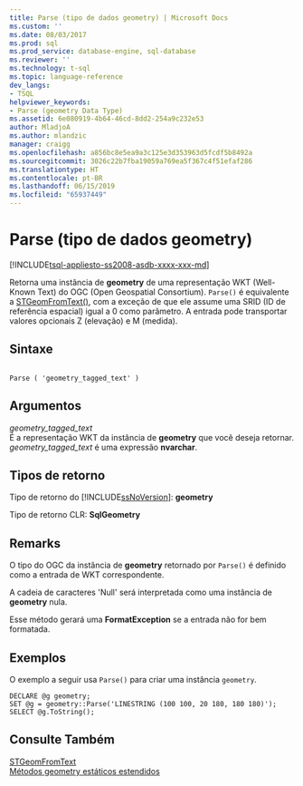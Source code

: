 ```yaml
---
title: Parse (tipo de dados geometry) | Microsoft Docs
ms.custom: ''
ms.date: 08/03/2017
ms.prod: sql
ms.prod_service: database-engine, sql-database
ms.reviewer: ''
ms.technology: t-sql
ms.topic: language-reference
dev_langs:
- TSQL
helpviewer_keywords:
- Parse (geometry Data Type)
ms.assetid: 6e080919-4b64-46cd-8dd2-254a9c232e53
author: MladjoA
ms.author: mlandzic
manager: craigg
ms.openlocfilehash: a856bc8e5ea9a3c125e3d353963d5fcdf5b8492a
ms.sourcegitcommit: 3026c22b7fba19059a769ea5f367c4f51efaf286
ms.translationtype: HT
ms.contentlocale: pt-BR
ms.lasthandoff: 06/15/2019
ms.locfileid: "65937449"
---
```

# <a name="parse-geometry-data-type"></a>Parse (tipo de dados geometry)
[!INCLUDE[tsql-appliesto-ss2008-asdb-xxxx-xxx-md](../../includes/tsql-appliesto-ss2008-asdb-xxxx-xxx-md.md)]

Retorna uma instância de **geometry** de uma representação WKT (Well-Known Text) do OGC (Open Geospatial Consortium). `Parse()` é equivalente a [STGeomFromText()](../../t-sql/spatial-geometry/parse-geometry-data-type.md), com a exceção de que ele assume uma SRID (ID de referência espacial) igual a 0 como parâmetro. A entrada pode transportar valores opcionais Z (elevação) e M (medida).
  
## <a name="syntax"></a>Sintaxe  
  
```  
  
Parse ( 'geometry_tagged_text' )  
```  
  
## <a name="arguments"></a>Argumentos  
 *geometry_tagged_text*  
 É a representação WKT da instância de **geometry** que você deseja retornar. *geometry_tagged_text* é uma expressão **nvarchar**.  
  
## <a name="return-types"></a>Tipos de retorno  
 Tipo de retorno do [!INCLUDE[ssNoVersion](../../includes/ssnoversion-md.md)]: **geometry**  
  
 Tipo de retorno CLR: **SqlGeometry**  
  
## <a name="remarks"></a>Remarks  
 O tipo do OGC da instância de **geometry** retornado por `Parse()` é definido como a entrada de WKT correspondente.  
  
 A cadeia de caracteres 'Null' será interpretada como uma instância de **geometry** nula.  
  
 Esse método gerará uma **FormatException** se a entrada não for bem formatada.  
  
## <a name="examples"></a>Exemplos  
 O exemplo a seguir usa `Parse()` para criar uma instância `geometry`.  
  
```  
DECLARE @g geometry;   
SET @g = geometry::Parse('LINESTRING (100 100, 20 180, 180 180)');  
SELECT @g.ToString();  
```  
  
## <a name="see-also"></a>Consulte Também  
 [STGeomFromText](../../t-sql/spatial-geometry/parse-geometry-data-type.md)   
 [Métodos geometry estáticos estendidos](../../t-sql/spatial-geometry/extended-static-geometry-methods.md)  
  
  

